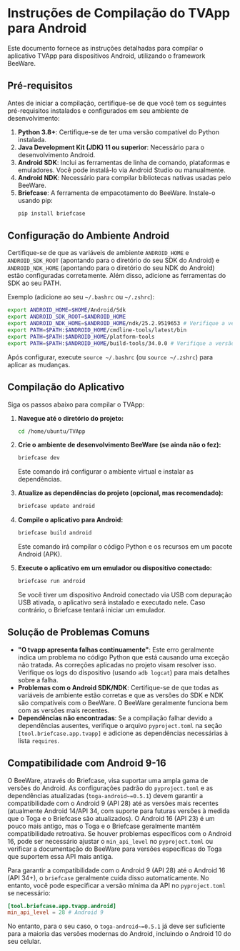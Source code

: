 # Instruções de Compilação do TVApp para Android

Este documento fornece as instruções detalhadas para compilar o aplicativo TVApp para dispositivos Android, utilizando o framework BeeWare.

## Pré-requisitos

Antes de iniciar a compilação, certifique-se de que você tem os seguintes pré-requisitos instalados e configurados em seu ambiente de desenvolvimento:

1.  **Python 3.8+**: Certifique-se de ter uma versão compatível do Python instalada.
2.  **Java Development Kit (JDK) 11 ou superior**: Necessário para o desenvolvimento Android.
3.  **Android SDK**: Inclui as ferramentas de linha de comando, plataformas e emuladores. Você pode instalá-lo via Android Studio ou manualmente.
4.  **Android NDK**: Necessário para compilar bibliotecas nativas usadas pelo BeeWare.
5.  **Briefcase**: A ferramenta de empacotamento do BeeWare. Instale-o usando pip:
    ```bash
    pip install briefcase
    ```

## Configuração do Ambiente Android

Certifique-se de que as variáveis de ambiente `ANDROID_HOME` e `ANDROID_SDK_ROOT` (apontando para o diretório do seu SDK do Android) e `ANDROID_NDK_HOME` (apontando para o diretório do seu NDK do Android) estão configuradas corretamente. Além disso, adicione as ferramentas do SDK ao seu PATH.

Exemplo (adicione ao seu `~/.bashrc` ou `~/.zshrc`):

```bash
export ANDROID_HOME=$HOME/Android/Sdk
export ANDROID_SDK_ROOT=$ANDROID_HOME
export ANDROID_NDK_HOME=$ANDROID_HOME/ndk/25.2.9519653 # Verifique a versão do seu NDK
export PATH=$PATH:$ANDROID_HOME/cmdline-tools/latest/bin
export PATH=$PATH:$ANDROID_HOME/platform-tools
export PATH=$PATH:$ANDROID_HOME/build-tools/34.0.0 # Verifique a versão das suas build-tools
```

Após configurar, execute `source ~/.bashrc` (ou `source ~/.zshrc`) para aplicar as mudanças.

## Compilação do Aplicativo

Siga os passos abaixo para compilar o TVApp:

1.  **Navegue até o diretório do projeto:**
    ```bash
    cd /home/ubuntu/TVApp
    ```

2.  **Crie o ambiente de desenvolvimento BeeWare (se ainda não o fez):**
    ```bash
    briefcase dev
    ```
    Este comando irá configurar o ambiente virtual e instalar as dependências.

3.  **Atualize as dependências do projeto (opcional, mas recomendado):**
    ```bash
    briefcase update android
    ```

4.  **Compile o aplicativo para Android:**
    ```bash
    briefcase build android
    ```
    Este comando irá compilar o código Python e os recursos em um pacote Android (APK).

5.  **Execute o aplicativo em um emulador ou dispositivo conectado:**
    ```bash
    briefcase run android
    ```
    Se você tiver um dispositivo Android conectado via USB com depuração USB ativada, o aplicativo será instalado e executado nele. Caso contrário, o Briefcase tentará iniciar um emulador.

## Solução de Problemas Comuns

*   **"O tvapp apresenta falhas continuamente"**: Este erro geralmente indica um problema no código Python que está causando uma exceção não tratada. As correções aplicadas no projeto visam resolver isso. Verifique os logs do dispositivo (usando `adb logcat`) para mais detalhes sobre a falha.
*   **Problemas com o Android SDK/NDK**: Certifique-se de que todas as variáveis de ambiente estão corretas e que as versões do SDK e NDK são compatíveis com o BeeWare. O BeeWare geralmente funciona bem com as versões mais recentes.
*   **Dependências não encontradas**: Se a compilação falhar devido a dependências ausentes, verifique o arquivo `pyproject.toml` na seção `[tool.briefcase.app.tvapp]` e adicione as dependências necessárias à lista `requires`.

## Compatibilidade com Android 9-16

O BeeWare, através do Briefcase, visa suportar uma ampla gama de versões do Android. As configurações padrão do `pyproject.toml` e as dependências atualizadas (`toga-android~=0.5.1`) devem garantir a compatibilidade com o Android 9 (API 28) até as versões mais recentes (atualmente Android 14/API 34, com suporte para futuras versões à medida que o Toga e o Briefcase são atualizados). O Android 16 (API 23) é um pouco mais antigo, mas o Toga e o Briefcase geralmente mantêm compatibilidade retroativa. Se houver problemas específicos com o Android 16, pode ser necessário ajustar o `min_api_level` no `pyproject.toml` ou verificar a documentação do BeeWare para versões específicas do Toga que suportem essa API mais antiga.

Para garantir a compatibilidade com o Android 9 (API 28) até o Android 16 (API 34+), o `briefcase` geralmente cuida disso automaticamente. No entanto, você pode especificar a versão mínima da API no `pyproject.toml` se necessário:

```toml
[tool.briefcase.app.tvapp.android]
min_api_level = 28 # Android 9
```

No entanto, para o seu caso, o `toga-android~=0.5.1` já deve ser suficiente para a maioria das versões modernas do Android, incluindo o Android 10 do seu celular.

